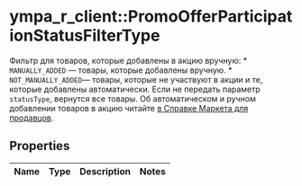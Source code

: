# ympa_r_client::PromoOfferParticipationStatusFilterType

Фильтр для товаров, которые добавлены в акцию вручную:  * `MANUALLY_ADDED` — товары, которые добавлены вручную.  * `NOT_MANUALLY_ADDED`— товары, которые не участвуют в акции и те, которые добавлены автоматически.  Если не передать параметр `statusType`, вернутся все товары.  Об автоматическом и ручном добавлении товаров в акцию читайте [в Справке Маркета для продавцов](https://yandex.ru/support2/marketplace/ru/marketing/promos/market/index). 

## Properties
Name | Type | Description | Notes
------------ | ------------- | ------------- | -------------


